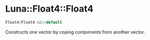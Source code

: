 # Luna::Float4::Float4

```c++
Float4(Float4 &&)=default
```

Constructs one vector by coping components from another vector. 

